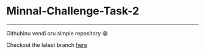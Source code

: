 # Minnal-Challenge-Task-2
------
Githubinu vendi oru simple repository 😁
 
Checkout the latest branch [here](https://github.com/Glitchyi/Minnal-Challenge-Tasks/tree/exp)
